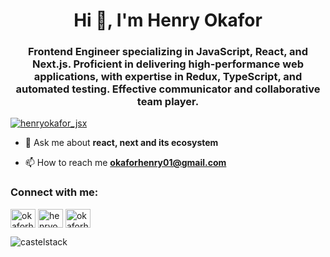 <h1 align="center">Hi 👋, I'm Henry Okafor</h1>
<h3 align="center">Frontend Engineer specializing in JavaScript, React, and Next.js. Proficient in delivering high-performance web applications, with expertise in Redux, TypeScript, and automated testing. Effective communicator and collaborative team player.
</h3>

<p align="left"> <a href="https://twitter.com/henryokafor_jsx" target="blank"><img src="https://img.shields.io/twitter/follow/henryokafor_jsx?logo=twitter&style=for-the-badge" alt="henryokafor_jsx" /></a> </p>

- 💬 Ask me about **react, next and its ecosystem**

- 📫 How to reach me **okaforhenry01@gmail.com**

<h3 align="left">Connect with me:</h3>
<p align="left">
<a href="https://dev.to/okaforhenry_jsx" target="blank"><img align="center" src="https://raw.githubusercontent.com/rahuldkjain/github-profile-readme-generator/master/src/images/icons/Social/devto.svg" alt="okaforhenry_jsx" height="30" width="40" /></a>
<a href="https://twitter.com/henryokafor_jsx" target="blank"><img align="center" src="https://raw.githubusercontent.com/rahuldkjain/github-profile-readme-generator/master/src/images/icons/Social/twitter.svg" alt="henryokafor_jsx" height="30" width="40" /></a>
<a href="https://linkedin.com/in/okaforhenry" target="blank"><img align="center" src="https://raw.githubusercontent.com/rahuldkjain/github-profile-readme-generator/master/src/images/icons/Social/linked-in-alt.svg" alt="okaforhenry" height="30" width="40" /></a>
</p>



<p><img align="center" src="https://github-readme-streak-stats.herokuapp.com/?user=castelstack&" alt="castelstack" /></p>
